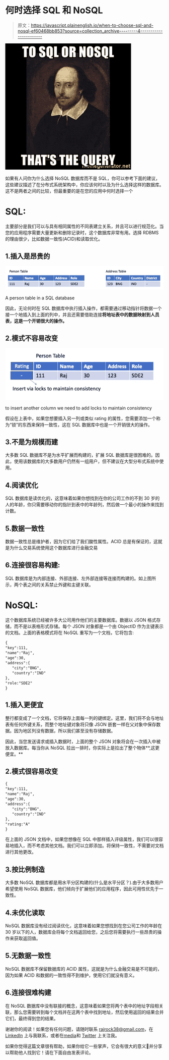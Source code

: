 # 何时选择 SQL 和 NoSQL

> 原文：<https://javascript.plainenglish.io/when-to-choose-sql-and-nosql-ef60468bb853?source=collection_archive---------4----------------------->

![](img/8d79d688f4f72f2c0d4bcdb437b98040.png)

如果有人问你为什么选择 NoSQL 数据库而不是 SQL，你可以参考下面的建议，这些建议描述了在分布式系统架构中，你应该何时以及为什么选择这样的数据库。这不是两者之间的比较，但最重要的是在您的应用中何时选择一个

# SQL:

主要部分是我们可以与具有相同属性的不同表建立关系，并且可以进行规范化。当您的应用程序需要大量更新和删除记录时，这个数据库非常有用。选择 RDBMS 的理由很少，比如数据一致性(ACID)和读取优化。

## 1.插入是昂贵的

![](img/72a06d42578dfc8e5770982ecd542f5c.png)

A person table in a SQL database

因此，无论何时在 SQL 数据库中执行插入操作，都需要通过移动指针将数据一个接一个地插入到上面的列中，并且还需要借助连接**将地址表中的数据映射到人员表，这是一个开销很大的操作。**

## 2.模式不容易改变

![](img/733e75c11de2ed710ad1a5638603af02.png)

to insert another column we need to add locks to maintain consistency

假设在上表中，如果您想要插入另一列或类似 rating 的属性，您需要添加一个称为“锁”的东西来保持一致性，这在 SQL 数据库中也是一个开销很大的操作。

## 3.不是为规模而建

大多数 SQL 数据库不是为水平扩展而构建的，扩展 SQL 数据库是很困难的。因此，使用该数据库的大多数用户仍然有一组用户，但不建议在大型分布式系统中使用。

## 4.阅读优化

SQL 数据库是读优化的，这意味着如果你想找到在你的公司工作的不到 30 岁的人的年龄，你只需要移动你的指针到表中的年龄列，然后做一个最小的操作来找到计数。

## 5.数据一致性

数据一致性总是维护者，因为它们给了我们酸性属性。ACID 总是有保证的，这就是为什么交易系统使用这个数据库进行金融交易

## 6.连接很容易构建:

SQL 数据库是为内部连接、外部连接、左外部连接等连接而构建的。如上图所示，两个表之间的关系禁止外键和主键关联。

# NoSQL:

这个数据库系统已经被许多大公司用作他们的主要数据库。数据以 JSON 格式存储，而不是以表格形式存储。每个 JSON 对象都是一个由 ObjectID 作为主键表示的文档。上面的表格模式将在 NoSQL 重写为一个文档，它将包含:

```
{
"key":111,
"name":"Raj",
"age":30,
"address":{
   "city":"BNG",
   "country":"IND"
},
"role:"SDE2"
}
```

## 1.插入更便宜

整行都变成了一个文档，它将保存上面每一列的键绑定。这里，我们将不会与地址表有任何外键关系，而整个地址键对象将只像 JSON 嵌套一样在父对象中保存数据。因为地区列没有数据，所以我们甚至没有存储数据。

因此，当您发送请求或插入数据时，上面的整个 JSON 对象将会在一次插入中被放入数据库。每当你从 NoSQL 拉出一排时，你实际上是拉出了整个物体**,这更便宜。**

## 2.模式很容易改变

```
{
"key":111,
"name":"Raj",
"age":30,
"address":{
   "city":"BNG",
   "country":"IND"
},
"rating:"A"
}
```

在上面的 JSON 文档中，如果您想像在 SQL 中那样插入评级属性，我们可以很容易地插入，而不考虑其他文档。我们可以立即添加。将保持一致性，不需要对文档进行其他更改。

## 3.按比例制造

大多数 NoSQL 数据库都是用水平分区构建的(什么是水平分区？).由于大多数用户希望使用 NoSQL 数据库，他们倾向于扩展他们的应用程序，因此可用性优先于一致性。

## 4.未优化读取

NoSQL 数据库没有经过阅读优化，这意味着如果您想找到在您公司工作的年龄在 30 岁以下的人，数据库会将每个文档返回给您，之后您将需要执行一些昂贵的操作来获取返回值。

## 5.无数据一致性

NoSQL 数据库不保留数据库的 ACID 属性，这就是为什么金融交易是不可能的，因为如果 ACID 和数据的一致性得不到维护，使用它们就没有意义。

## 6.连接很难构建

在 NoSQL 数据库中没有联接的概念，这意味着如果您将两个表中的地址字段相关联，那么您需要转到每个文档并在这两个表中找到地址，然后使用返回的结果合并它们，最终得到您的结果。

谢谢你的阅读！如果您有任何问题，请随时联系 rajrock38@gmail.com，在 [LinkedIn](https://www.linkedin.com/in/rajdeepcoder/) 上与我联系，或者在[media](https://medium.com/@rajrock38)和 [Twitter](https://twitter.com/rajrock38) 上关注我。

如果你觉得这篇文章很有帮助，如果你给它一些掌声，它会有很大的意义👏并分享以帮助他人找到它！请在下面自由发表评论。
